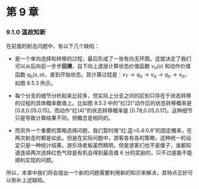 
# 第 9 章

### 9.1.0 温故知新

在前面的射击问题中，有以下几个缺陷：

- 是一个单向选择和转移的过程，最后形成了一张有向无环图。这就决定了我们可以从后向前一步步**回溯**，自下向上逐层计算状态价值函数 $v_\pi(s)$ 和动作价值函数 $q_\pi(s,a)$，直到开始状态。其计算过程是：$v_T \to q_\pi \to v_\pi \to q_\pi \to v_\pi$，如图 8.5.3 所示。

- 每个分支的细节分析起来比较多，但实际上分支之间的区别只存在于状态转移的过程的具体概率数值上。比如图 8.5.3 中的“红(2)”动作后的状态转移概率是 [0.8,0.05.0.15]，而动作“红(4)”的状态转移概率是 [0.78,0.05,0.17]。这种细节只是导致计算结果不同，但概念是相同的。

- 而另外一个重要的策略选择问题，我们暂时用“红:蓝=0.4:0.6”的固定概率，在两次射击时都是如此。但是在实际问题中，游客各有各的策略，这种统一的设定只是一种统计结果。游乐场老板虽然精明，但是游客们也不是傻子，谁都知道连续两次选择红色气球是有机会得到最高值 6 分的奖励的，只不过是能不能顺利实现的问题。

所以，本章中我们将会提出一个新的问题需要利用新的知识来解决，其特点正好可以弥补上述缺陷。